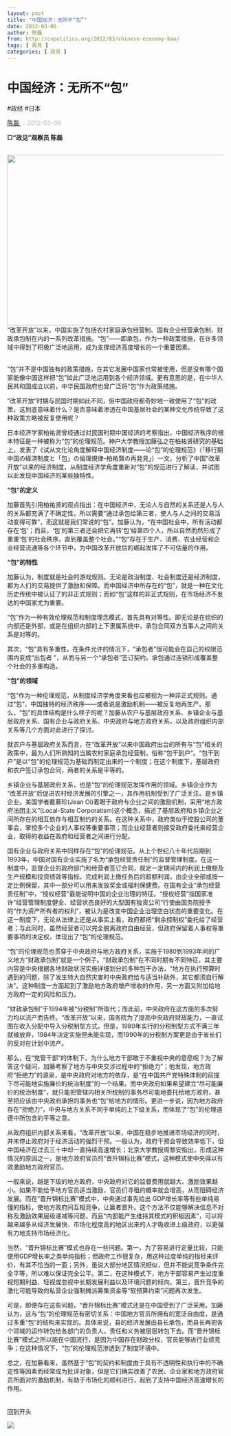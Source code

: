 ```yaml
---
layout: post
title: "中国经济：无所不“包”"
date: 2012-03-06
author: 陈磊
from: http://cnpolitics.org/2012/03/chinese-economy-bao/
tags: [ 政見 ]
categories: [ 政見 ]
---
```


<div class="post-block">
 <h1 class="post-head">
  中国经济：无所不“包”
 </h1>
 <p class="post-subhead">
 </p>
 <p class="post-tag">
  #政经 #日本
 </p>
 <p class="post-author">
  <!--a href="http://cnpolitics.org/author/chenlei/">陈磊</a-->
  <a href="http://cnpolitics.org/author/chenlei/">
   陈磊
  </a>
  <span style="font-size:14px;color:#b9b9b9;">
   ｜2012-03-06
  </span>
 </p>
 <!--p class="post-lead">“在中国社会中，所有活动都存在‘包’；而且，‘包’的第三者还会把它再转‘包’给第四个人，所以自然而然形成了重重‘包’的社会秩序，直到覆盖整个社会。”“包”存在于生产、消费、农业经营和企业经营流通等各个环节中，为中国改革开放后的崛起发挥了不可估量的作用。</p-->
 <div class="post-body">
  <p>
   <strong>
    □“政见”观察员 陈磊
   </strong>
  </p>
  <p>
   <strong>
   </strong>
   <br>
    <a href="http://cnpolitics.org/wp-content/uploads/2012/03/xin_0509062609056092199110.jpg">
     <img alt="" class="aligncenter size-full wp-image-761" height="397" sizes="(max-width: 520px) 100vw, 520px" src="http://cnpolitics.org/wp-content/uploads/2012/03/xin_0509062609056092199110.jpg" srcset="http://cnpolitics.org/wp-content/uploads/2012/03/xin_0509062609056092199110.jpg 520w, http://cnpolitics.org/wp-content/uploads/2012/03/xin_0509062609056092199110-300x229.jpg 300w" width="520"/>
    </a>
    <br>
     “改革开放”以来，中国实施了包括农村家庭承包经营制、国有企业经营承包制、财政承包制在内的一系列改革措施。“包”——即承包，作为一种政策措施，在许多领域中得到了积极广泛地运用，成为支撑经济高度增长的一个重要因素。
    </br>
   </br>
  </p>
  <p>
   “包”并不是中国独有的政策措施，在其它发展中国家也常被使用，但是没有哪个国家能像中国这样把“包”如此广泛地运用到各个经济领域。更有意思的是，在中华人民共和国成立以前，中华民国政府也曾广泛将“包”作为政策措施。
  </p>
  <p>
   “改革开放”时期与民国时期如此不同，但中国政府都奇妙地一致使用了“包”的政策，这到底意味着什么？是否意味着渗透在中国基层社会的某种文化传统导致了这种政策方略被反复使用呢？
  </p>
  <p>
   日本经济学家柏祐贤曾经通过对民国时期中国经济的考察指出，中国经济秩序的根本特征是一种被称为“包”的伦理规范。神户大学教授加藤弘之在柏祐贤研究的基础上，发表了《试从文化论角度解释中国经济制度——论“包”的伦理规范》（「移行期中国の経済制度と「包」の倫理規律–柏祐賢の再発見」）一文，分析了中国“改革开放”以来的经济制度，从制度经济学角度重新对“包”的规范进行了解读，并试图以此发现中国经济的某些独特性。
  </p>
  <p>
   <strong>
    “包”的定义
   </strong>
  </p>
  <p>
   加藤首先引用柏祐贤的观点指出：在中国经济中，无论人与自然的关系还是人与人的关系都充满了不确定性，所以需要“通过承包给第三者，使人与人之间的交易活动变得可靠”，而这就是我们常说的“包”。加藤认为，“在中国社会中，所有活动都存在‘包’；而且，‘包’的第三者还会把它再转‘包’给第四个人，所以自然而然形成了重重‘包’的社会秩序，直到覆盖整个社会。”“包”存在于生产、消费、农业经营和企业经营流通等各个环节中，为中国改革开放后的崛起发挥了不可估量的作用。
  </p>
  <p>
   <strong>
    “包”的特性
   </strong>
  </p>
  <p>
   加藤认为，制度就是社会的游戏规则。无论是政治制度、社会制度还是经济制度，都为人们的交易提供了激励和保障。而中国经济中所存在的“包”，就是一种在文化历史传统中被认证了的非正式规则；而如“包”这样的非正式规则，在市场经济不发达的中国家尤为重要。
  </p>
  <p>
   “包”作为一种有效伦理规范和制度理念模式，首先具有对等性。即无论是在组织的内部还是外部，或是在组织内部的上下隶属系统中，承包合同双方当事人之间的关系是对等的。
  </p>
  <p>
   其次，“包”具有多重性。在条件允许的情况下，“承包者”很可能会在自己的权限范围内变成“出包者 ”，从而与另一个“承包者”签订契约。承包通过连锁形成覆盖整个社会的多重构造。
  </p>
  <p>
   <strong>
    “包”的领域
   </strong>
  </p>
  <p>
   “包”作为一种伦理规范，从制度经济学角度来看也应被视为一种非正式规则。通过“包”，中国独特的经济秩序——或者说是激励机制——被反复地再生产。那么，“包”的具体结构是什么样子的呢？加藤从农户与基层政府关系、乡镇企业与基层政府关系、国有企业与政府关系、中央政府与地方政府关系，以及政府组织内部关系等几个方面对此进行了探讨。
  </p>
  <p>
   就农户与基层政府关系而言，在“改革开放”以来中国政府出台的所有与“包”相关的政策中，最为人们所熟知的当属农村家庭承包经营制，俗称“包干到户”。“包干到户”是以“包”的伦理规范为基础而制定出来的一个制度；在这个制度下，基层政府和农户签订承包合同，两者的关系是平等的。
  </p>
  <p>
   乡镇企业与基层政府关系，也是“包”的伦理规范发挥作用的领域。乡镇企业作为 “改革开放”后促进农村经济发展的引擎之一，其作用机制受到了广泛关注。是乡镇企业。美国学者戴慕珍(Jean Oi)着眼于政府与企业之间的激励机制，采用“地方政府法团主义”(Local-State Corporatism)这个概念，描述了基层政府和乡镇企业之间所存在的相互依存与相互制约的关系。在这种关系中，政府类似于控股公司的董事会，掌控多个企业的人事权等重要事项；而企业经营者则接受政府委托来经营企业，取得的收益在政府和经营者之间进行分配。
  </p>
  <p>
   国有企业与政府关系中同样存在“包”的伦理规范。从上个世纪八十年代后期到1993年，中国对国有企业实施了名为“承包经营责任制”的监督管理制度。在这一制度中，监督企业的政府部门和经营者签订合同，规定一定期间内的利润上缴额及生产规模和投资绩效等指标。完成利润上缴任务后的超额利润，由企业全部或按一定比例保留，其中一部分可以用来发放奖金或福利保健费。在国有企业“承包经营责任制”中，“授权经营”最能说明中国的企业治理的特征。“授权经营”指国家准许“经营管理制度健全、经营状态良好的大型国有独资公司”行使由国务院授予的“作为资产所有者的权利”，被认为是改变中国企业治理空白状态的重要变化。在这一制度下，无论从法律上还是从事实上看，政府都把“剩余控制权”委托给了经营者；与此同时，虽然经营者可以完全脱离政府自由经营，但政府保留着人事权等重要事项的决定权，体现出了“包”的伦理规范。
  </p>
  <p>
   “包”的伦理规范也贯穿于中央政府与地方政府关系，实施于1980到1993年间的广义地方“财政承包制”就是一个例子。“财政承包制”在不同时期有不同特征，其主要内容是中央根据各地财政状况实施详细划分的多种包干办法，“地方在执行预算时遇到的问题，除了发生特大自然灾害时中央政府给与适当补助外，其它都须自行解决”。这种制度一方面起到了激励地方政府增产增收的作用，另一方面又附加给地方政府一定的风险和压力。
  </p>
  <p>
   “财政承包制”于1994年被“分税制”所取代；而此前，中央政府在这方面的多次努力均以流产而告终。“改革开放”以来，国务院为了提高中央政府财政能力，一直试图在收入分配中导入分税制型方式。但是，1980年实行的分税制型方式不满三年就被放弃，1984年决定实施但未能实现，而1990年的分税制方案更是由于省长们的反对在计划中流产。
  </p>
  <p>
   那么，在“党管干部”的体制下，为什么地方干部敢于不重视中央的意愿呢？为了解答这个疑问，加藤考察了地方与中央交涉过程中的“拒绝力”；他发现，地方政府“拒绝力”的源泉，是中央政府对地方的依存，是“在中国共产党特殊体制的前提下尽可能地实施廉价的统治制度”的一个结果。而中央政府如果希望建立“尽可能廉价的统治制度”，就只能把管辖内相关所统制的事务尽可能地委托给地方政府，甚至把应该由中央政府承担的事务也“包”给地方的情形。更进一步说，因为地方政府存在“拒绝力”，中央与地方关系不同于单纯的上下级关系，而体现了“包”的伦理道德中所包含的平等之意。
  </p>
  <p>
   从政府组织内部关系来看，“改革开放”以来，中国在稳步地推进市场经济的同时，并未停止政府对于经济活动的强烈干预。一般认为，政府干预会导致效率低下，但中国经济在过去三十中却一直持续高速增长；北京大学教授周黎安指出，形成这种情况的原因之一，是地方政府官员的“晋升锦标比赛”模式，这种模式使中央得以有效激励地方政府官员。
  </p>
  <p>
   一般来说，越是下级的地方政府，中央政府对它的监督费用就越大、激励效果越小。如果不能给予地方官员适当激励，官员们寻租的概率就会增高，从而阻碍经济发展。而在“晋升锦标比赛”模式中，中央通过事先给出 GDP增长率等有些单纯易懂的指标，使地方政府间互相竞争，让赢者晋升。这个方法不仅能够解决信息不对称及激励效果层级递减等问题，而且“内部能产生维持其模式的积极因素”，可以将越来越多从经济发展快、市场化程度高的地区出来的人才吸收进上级政府，以更强有力地支持市场经济化。
  </p>
  <p>
   当然，“晋升锦标比赛”模式也存在一些问题。第一，为了容易进行定量比较，只能使用GDP增长率之类单纯指标；但政府工作很复杂，用这种过度单纯的指标来评价，有其不恰当的一面；另外，虽说大部分地区情况相似，但并不能说竞争条件完全平等，所以难以保证完全公平。第二，在这种模式下，地方干部容易产生过度重视短期利益、轻视或忽视中长期发展利益以及环境问题的倾向。第三，晋升竞争的激化可能导致向私营企业强制摊派筹集资金等“软预算约束”问题再次发生。
  </p>
  <p>
   可是，即便存在这些问题，“晋升锦标比赛”模式还是在中国受到了广泛采用。加藤认为，这与“包“的伦理规范有密切关系：中国地方官员所拥有的宽泛自由度，是通过多重“包”的结构来实现的。具体来说，县的经济发展由县长承包，而县长再把各个领域的运作转包给各部门的负责人，责任和义务被层层转包下去。而“晋升锦标比赛”模式之所以能在中国流行，是因为中国存在财政分权，官员能够进行业绩竞争；在这种情况下，“包”的伦理规范渗透到了制度环境中。
  </p>
  <p>
   总之，在加藤看来，虽然基于“包”的契约和制度由于具有不透明性和执行中的不确定性等因素而经常成为批评对象，但是它们确实改善了农民、企业家和地方政府官员所面对的激励机制，有助于市场化的顺利进行，起到了支持中国经济高速增长的作用。
  </p>
 </div>
 <!-- icon list -->
 <!--/div-->
 <!-- social box -->
 <div class="post-end-button back-to-top">
  <p style="padding-top:20px;">
   回到开头
  </p>
 </div>
 <div id="display_bar">
  <img src="http://cnpolitics.org/wp-content/themes/CNPolitics/images/shadow-post-end.png"/>
 </div>
</div>

